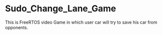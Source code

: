 # Sudo_Change_Lane_Game

This is FreeRTOS video Game in which user car will try to save his car from opponents.
